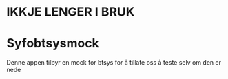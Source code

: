 <h1>IKKJE LENGER I BRUK</h1>

# Syfobtsysmock
Denne appen tilbyr en mock for btsys for å tillate oss å teste selv om den er nede 
